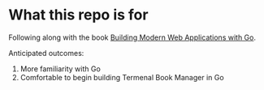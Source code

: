 
# What this repo is for

Following along with the book [Building Modern Web Applications with Go](https://www.amazon.com/Building-Modern-CLI-Applications-next-level/dp/1804611654).

Anticipated outcomes: 
1. More familiarity with Go
2. Comfortable to begin building Termenal Book Manager in Go


